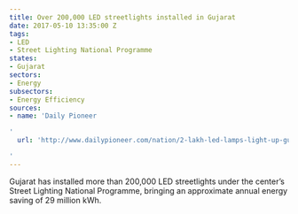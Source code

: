 ```yaml
---
title: Over 200,000 LED streetlights installed in Gujarat
date: 2017-05-10 13:35:00 Z
tags:
- LED
- Street Lighting National Programme
states:
- Gujarat
sectors:
- Energy
subsectors:
- Energy Efficiency
sources:
- name: 'Daily Pioneer

'
  url: 'http://www.dailypioneer.com/nation/2-lakh-led-lamps-light-up-gujarat-streets.html

'
---
```


Gujarat has installed more than 200,000 LED streetlights under the center’s Street Lighting National Programme, bringing an approximate annual energy saving of 29 million kWh.
